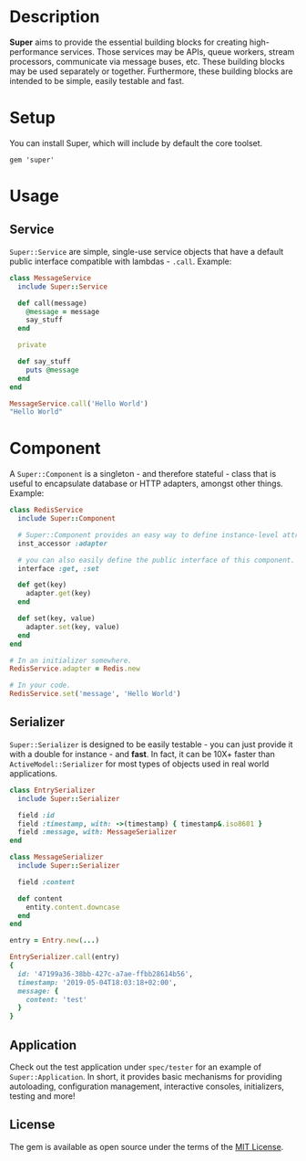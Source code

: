 # Description
**Super** aims to provide the essential building blocks for creating high-performance services. Those services may be APIs, queue workers, stream processors, communicate via message buses, etc. These building blocks may be used separately or together. Furthermore, these building blocks are intended to be simple, easily testable and fast.

# Setup

You can install Super, which will include by default the core toolset.

```
gem 'super'
```

# Usage
## Service
`Super::Service` are simple, single-use service objects that have a default public interface compatible with lambdas - `.call`. Example:

```ruby
class MessageService
  include Super::Service

  def call(message)
    @message = message
    say_stuff
  end

  private

  def say_stuff
    puts @message
  end
end

MessageService.call('Hello World')
"Hello World"
```

# Component
A `Super::Component` is a singleton - and therefore stateful - class that is useful to encapsulate database or HTTP adapters, amongst other things. Example:

```ruby
class RedisService
  include Super::Component

  # Super::Component provides an easy way to define instance-level attributes.
  inst_accessor :adapter

  # you can also easily define the public interface of this component.
  interface :get, :set

  def get(key)
    adapter.get(key)
  end

  def set(key, value)
    adapter.set(key, value)
  end
end

# In an initializer somewhere.
RedisService.adapter = Redis.new

# In your code.
RedisService.set('message', 'Hello World')
```

## Serializer
`Super::Serializer` is designed to be easily testable - you can just provide it with a double for instance - and **fast**. In fact, it can be 10X+ faster than `ActiveModel::Serializer` for most types of objects used in real world applications.

```ruby
class EntrySerializer
  include Super::Serializer

  field :id
  field :timestamp, with: ->(timestamp) { timestamp&.iso8601 }
  field :message, with: MessageSerializer
end

class MessageSerializer
  include Super::Serializer

  field :content

  def content
    entity.content.downcase
  end
end

entry = Entry.new(...)

EntrySerializer.call(entry)
{
  id: '47199a36-38bb-427c-a7ae-ffbb28614b56',
  timestamp: '2019-05-04T18:03:18+02:00',
  message: {
    content: 'test'
  }
}
```

## Application
Check out the test application under `spec/tester` for an example of `Super::Application`. In short, it provides basic mechanisms for providing autoloading, configuration management, interactive consoles, initializers, testing and more!

## License

The gem is available as open source under the terms of the [MIT License](https://opensource.org/licenses/MIT).
